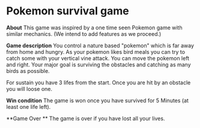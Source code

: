 # Pokemon survival game

**About**
This game was inspired by a one time seen Pokemon game with similar mechanics.
(We intend to add features as we proceed.)

**Game description**
You control a nature based "pokemon" which is far away from home and hungry.
As your pokemon likes bird meals you can try to catch some with your vertical vine attack.
You can move the pokemon left and right.
Your major goal is surviving the obstacles and catching as many birds as possible. 

For sustain you have 3 lifes from the start.
Once you are hit by an obstacle you will loose one.

**Win condition**
The game is won once you have survived for 5 Minutes (at least one life left).

**Game Over **
The game is over if you have lost all your lives.